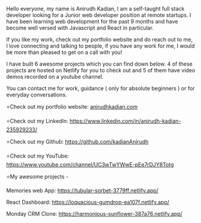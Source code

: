 Hello everyone, my name is Anirudh Kadian, I am a self-taught full stack developer looking for a Junior web developer position at remote startups. I have been learning web development for the past 9 months and have become well versed with Javascript and React in particular.
 
If you like my work, check out my portfolio website and do reach out to me, I love connecting and talking to people, if you have any work for me, I would be more than pleased to get on a call with you!

 I have built 6 awesome projects which you can find down below. 4 of these projects are hosted on Netlify for you to check out and 5 of them have video demos recorded on a youtube channel.

You can contact me for work, guidance ( only for absolute beginners ) or for everyday conversations. 

⭐Check out my portfolio website: <a href="anirudhkadian.com"> anirudhkadian.com </a> 

⭐Check out my LinkedIn: https://www.linkedin.com/in/anirudh-kadian-235929233/

⭐Check out my Github: https://github.com/kadianAnirudh

⭐Check out my YouTube: https://www.youtube.com/channel/UC3wTwYWwE-pEe7rDJY8Totg

⭐My awesome projects - 

Memories web App: https://tubular-sorbet-3779ff.netlify.app/

React Dashboard: https://loquacious-gumdrop-ea107f.netlify.app/

Monday CRM Clone:  https://harmonious-sunflower-387a76.netlify.app/


